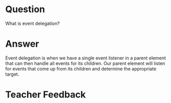 # Question
What is event delegation?

# Answer
Event delegation is when we have a single event listener in a parent element that can then handle all events for its children. Our parent element will listen for events that come up from its children and determine the appropriate target.

# Teacher Feedback